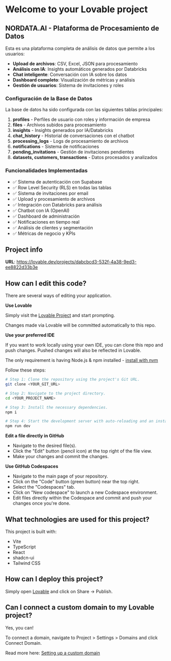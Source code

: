 # Welcome to your Lovable project

## NORDATA.AI - Plataforma de Procesamiento de Datos

Esta es una plataforma completa de análisis de datos que permite a los usuarios:

- **Upload de archivos**: CSV, Excel, JSON para procesamiento
- **Análisis con IA**: Insights automáticos generados por Databricks
- **Chat inteligente**: Conversación con IA sobre los datos
- **Dashboard completo**: Visualización de métricas y análisis
- **Gestión de usuarios**: Sistema de invitaciones y roles

### Configuración de la Base de Datos

La base de datos ha sido configurada con las siguientes tablas principales:

1. **profiles** - Perfiles de usuario con roles y información de empresa
2. **files** - Archivos subidos para procesamiento
3. **insights** - Insights generados por IA/Databricks
4. **chat_history** - Historial de conversaciones con el chatbot
5. **processing_logs** - Logs de procesamiento de archivos
6. **notifications** - Sistema de notificaciones
7. **pending_invitations** - Gestión de invitaciones pendientes
8. **datasets, customers, transactions** - Datos procesados y analizados

### Funcionalidades Implementadas

- ✅ Sistema de autenticación con Supabase
- ✅ Row Level Security (RLS) en todas las tablas
- ✅ Sistema de invitaciones por email
- ✅ Upload y procesamiento de archivos
- ✅ Integración con Databricks para análisis
- ✅ Chatbot con IA (OpenAI)
- ✅ Dashboard de administración
- ✅ Notificaciones en tiempo real
- ✅ Análisis de clientes y segmentación
- ✅ Métricas de negocio y KPIs

## Project info

**URL**: https://lovable.dev/projects/dabcbcd3-532f-4a38-9ed3-ee8822d33b3e

## How can I edit this code?

There are several ways of editing your application.

**Use Lovable**

Simply visit the [Lovable Project](https://lovable.dev/projects/dabcbcd3-532f-4a38-9ed3-ee8822d33b3e) and start prompting.

Changes made via Lovable will be committed automatically to this repo.

**Use your preferred IDE**

If you want to work locally using your own IDE, you can clone this repo and push changes. Pushed changes will also be reflected in Lovable.

The only requirement is having Node.js & npm installed - [install with nvm](https://github.com/nvm-sh/nvm#installing-and-updating)

Follow these steps:

```sh
# Step 1: Clone the repository using the project's Git URL.
git clone <YOUR_GIT_URL>

# Step 2: Navigate to the project directory.
cd <YOUR_PROJECT_NAME>

# Step 3: Install the necessary dependencies.
npm i

# Step 4: Start the development server with auto-reloading and an instant preview.
npm run dev
```

**Edit a file directly in GitHub**

- Navigate to the desired file(s).
- Click the "Edit" button (pencil icon) at the top right of the file view.
- Make your changes and commit the changes.

**Use GitHub Codespaces**

- Navigate to the main page of your repository.
- Click on the "Code" button (green button) near the top right.
- Select the "Codespaces" tab.
- Click on "New codespace" to launch a new Codespace environment.
- Edit files directly within the Codespace and commit and push your changes once you're done.

## What technologies are used for this project?

This project is built with:

- Vite
- TypeScript
- React
- shadcn-ui
- Tailwind CSS

## How can I deploy this project?

Simply open [Lovable](https://lovable.dev/projects/dabcbcd3-532f-4a38-9ed3-ee8822d33b3e) and click on Share -> Publish.

## Can I connect a custom domain to my Lovable project?

Yes, you can!

To connect a domain, navigate to Project > Settings > Domains and click Connect Domain.

Read more here: [Setting up a custom domain](https://docs.lovable.dev/tips-tricks/custom-domain#step-by-step-guide)
